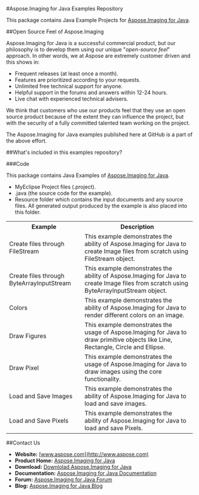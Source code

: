 #Aspose.Imaging for Java Examples Repository

This package contains Java Example Projects for [Aspose.Imaging for Java](http://www.aspose.com/java/imaging-component.aspx).

##Open Source Feel of Aspose.Imaging

Aspose.Imaging for Java is a successful commercial product, but our philosophy is to develop them using our unique "*open-source feel*" approach. In other words, we at Aspose are extremely customer driven and this shows in:

+ Frequent releases (at least once a month).
+ Features are prioritized according to your requests.
+ Unlimited free technical support for anyone.
+ Helpful support in the forums and answers within 12-24 hours.
+ Live chat with experienced technical advisers.

We think that customers who use our products feel that they use an open source product because of the extent they can influence the project, but with the security of a fully committed talented team working on the project.

The Aspose.Imaging for Java examples published here at GitHub is a part of the above effort.

##What's included in this examples repository?

###Code

This package contains Java Examples of [Aspose.Imaging for Java](http://www.aspose.com/categories/java-components/aspose.imaging-for-java/default.aspx).
+    MyEclipse Project files (.project).
+    .java (the source code for the example).
+    Resource folder which contains the input documents and any source files. All generated output produced by the example is also placed into this folder.

<table>
  <tr><th>Example<th>Description</th></tr>
  <tr><td>Create files through FileStream</td><td>This example demonstrates the ability of Aspose.Imaging for Java to create Image files from scratch using FileStream object.</td></tr>
  <tr><td>Create files through ByteArrayInputStream</td><td>This example demonstrates the ability of Aspose.Imaging for Java to create Image files from scratch using ByteArrayInputStream object.</td></tr>
  <tr><td>Colors</td><td>This example demonstrates the ability of Aspose.Imaging for Java to render different colors on an image.</td></tr>
  <tr><td>Draw Figures</td><td>This example demonstrates the usage of Aspose.Imaging for Java to draw primitive objects like Line, Rectangle, Circle and Ellipse.</td></tr>
  <tr><td>Draw Pixel</td><td>This example demonstrates the usage of Aspose.Imaging for Java to draw images using the core functionality.</td></tr>
  <tr><td>Load and Save Images</td><td>This example demonstrates the ability of Aspose.Imaging for Java to load and save images.</td></tr>
  <tr><td>Load and Save Pixels</td><td>This example demonstrates the ability of Aspose.Imaging for Java to load and save Pixels.</td></tr>
</table>

##Contact Us

+ **Website:** [www.aspose.com](http://www.aspose.com)
+ **Product Home:** [Aspose.Imaging for Java](http://www.aspose.com/categories/java-components/aspose.imaging-for-java/default.aspx)
+ **Download:** [Downlolad Aspose.Imaging for Java](http://www.aspose.com/community/files/72/java-components/aspose.imaging_for_java/default.aspx)
+ **Documentation:** [Aspose.Imaging for Java Documentation](http://www.aspose.com/docs/display/imagingjava/home)
+ **Forum:** [Aspose.Imaging for Java Forum](http://www.aspose.com/community/forums/aspose.imaging-product-family/498/showforum.aspx)
+ **Blog:** [Aspose.Imaging for Java Blog](http://www.aspose.com/blogs/aspose-products/aspose.imaging-product-family.html)
